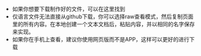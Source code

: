 - 如果你想要下载制作好的文件，可以在这里找到
- 仅语言文件无法直接从github下载，你可以选择raw查看模式，然后复制页面里的所有内容。在本地创建一个文本文档后，粘贴内容，并以相同的名字保存来实现。
- 如果你在手机上查看，建议你使用网页版而不是APP，这样可以更好的进行下载
